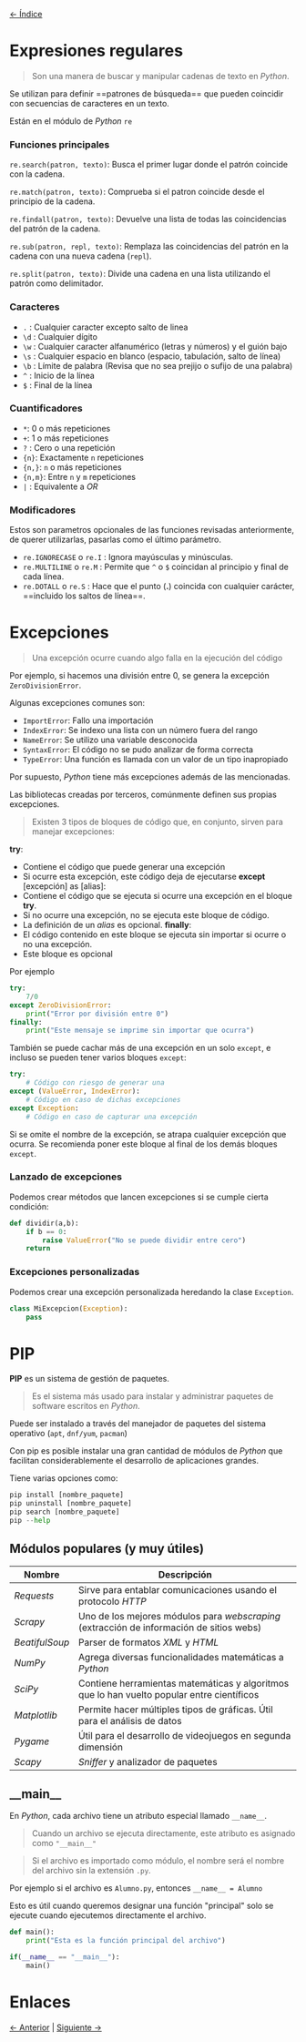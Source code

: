 [<- Índice](../Python.md)
# Expresiones regulares

> Son una manera de buscar y manipular cadenas de texto en *Python*.

Se utilizan para definir ==patrones de búsqueda== que pueden coincidir con secuencias de caracteres en un texto.

Están en el módulo de *Python* `re`

### Funciones principales

`re.search(patron, texto)`: Busca el primer lugar donde el patrón coincide con la cadena.

`re.match(patron, texto)`: Comprueba si el patron coincide desde el principio de la cadena.

`re.findall(patron, texto)`: Devuelve una lista de todas las coincidencias del patrón de la cadena.

`re.sub(patron, repl, texto)`: Remplaza las coincidencias del patrón en la cadena con una nueva cadena (`repl`).

`re.split(patron, texto)`: Divide una cadena en una lista utilizando el patrón como delimitador.

### Caracteres

- `.` : Cualquier caracter excepto salto de linea
- `\d` : Cualquier dígito
- `\w` : Cualquier caracter alfanumérico (letras y números) y el guión bajo
- `\s` : Cualquier espacio en blanco (espacio, tabulación, salto de línea)
- `\b` : Límite de palabra (Revisa que no sea prejijo o sufijo de una palabra)
- `^` : Inicio de la línea
- `$` : Final de la línea

### Cuantificadores

- `*`: 0 o más repeticiones
- `+`: 1 o más repeticiones
- `?` : Cero o una repetición
- `{n}`: Exactamente `n` repeticiones
- `{n,}`: `n` o más repeticiones
- `{n,m}`: Entre `n` y `m` repeticiones
- `|` : Equivalente a *OR*

### Modificadores

Estos son parametros opcionales de las funciones revisadas anteriormente, de querer utilizarlas, pasarlas como el último parámetro.

- `re.IGNORECASE` o `re.I` : Ignora mayúsculas y minúsculas.
- `re.MULTILINE` o `re.M` : Permite que `^` o `$` coincidan al principio y final de cada línea.
- `re.DOTALL` o `re.S` : Hace que el punto (**.**) coincida con cualquier carácter, ==incluido los saltos de línea==.

# Excepciones

> Una excepción ocurre cuando algo falla en la ejecución del código

Por ejemplo, si hacemos una división entre 0, se genera la excepción `ZeroDivisionError`.

Algunas excepciones comunes son:

- `ImportError`: Fallo una importación
- `IndexError`: Se indexo una lista con un número fuera del rango
- `NameError`: Se utilizo una variable desconocida
- `SyntaxError`: El código no se pudo analizar de forma correcta
- `TypeError`: Una función es llamada con un valor de un tipo inapropiado

Por supuesto, *Python* tiene más excepciones además de las mencionadas.

Las bibliotecas creadas por terceros, comúnmente definen sus propias excepciones.

> Existen 3 tipos de bloques de código que, en conjunto, sirven para manejar excepciones:

**try**:
- Contiene el código que puede generar una excepción
- Si ocurre esta excepción, este código deja de ejecutarse
**except** \[excepción] as \[alias]:
- Contiene el código que se ejecuta si ocurre una excepción en el bloque **try**.
- Si no ocurre una excepción, no se ejecuta este bloque de código.
- La definición de un *alias* es opcional.
**finally**:
- El código contenido en este bloque se ejecuta sin importar si ocurre o no una excepción.
- Este bloque es opcional

Por ejemplo

```python
try:
	7/0
except ZeroDivisionError:
	print("Error por división entre 0")
finally:
	print("Este mensaje se imprime sin importar que ocurra")
```

También se puede cachar más de una excepción en un solo `except`, e incluso se pueden tener varios bloques `except`:

```python
try:
	# Código con riesgo de generar una 
except (ValueError, IndexError):
	# Código en caso de dichas excepciones
except Exception:
	# Código en caso de capturar una excepción
```

Si se omite el nombre de la excepción, se atrapa cualquier excepción que ocurra.
Se recomienda poner este bloque al final de los demás bloques `except`.

### Lanzado de excepciones

Podemos crear métodos que lancen excepciones si se cumple cierta condición:

```python
def dividir(a,b):
	if b == 0:
		raise ValueError("No se puede dividir entre cero")
	return
```

### Excepciones personalizadas

Podemos crear una excepción personalizada heredando la clase `Exception`.

```python
class MiExcepcion(Exception):
	pass
```

# PIP

**PIP** es un sistema de gestión de paquetes.

> Es el sistema más usado para instalar y administrar paquetes de software escritos en *Python*.

Puede ser instalado a través del manejador de paquetes del sistema operativo (`apt`, `dnf/yum`, `pacman`)

Con pip es posible instalar una gran cantidad de módulos de *Python* que facilitan considerablemente el desarrollo de aplicaciones grandes.

Tiene varias opciones como:

```python
pip install [nombre_paquete]
pip uninstall [nombre_paquete]
pip search [nombre_paquete]
pip --help
```

## Módulos populares (y muy útiles)

| Nombre         | Descripción                                                                                |
| -------------- | ------------------------------------------------------------------------------------------ |
| *Requests*     | Sirve para entablar comunicaciones usando el protocolo *HTTP*                              |
| *Scrapy*       | Uno de los mejores módulos para *webscraping* (extracción de información de sitios webs)   |
| *BeatifulSoup* | Parser de formatos *XML* y *HTML*                                                          |
| *NumPy*        | Agrega diversas funcionalidades matemáticas a *Python*                                     |
| *SciPy*        | Contiene herramientas matemáticas y algoritmos que lo han vuelto popular entre científicos |
| *Matplotlib*   | Permite hacer múltiples tipos de gráficas. Útil para el análisis de datos                  |
| *Pygame*       | Útil para el desarrollo de videojuegos en segunda dimensión                                |
| *Scapy*        | *Sniffer* y analizador de paquetes                                                         |

## \_\_main\_\_

En *Python*, cada archivo tiene un atributo especial llamado `__name__`.

> Cuando un archivo se ejecuta directamente, este atributo es asignado como `"__main__"`

> Si el archivo es importado como módulo, el nombre será el nombre del archivo sin la extensión `.py`.

Por ejemplo si el archivo es `Alumno.py`, entonces `__name__ = Alumno`

Esto es útil cuando queremos designar una función "principal" solo se ejecute cuando ejecutemos directamente el archivo.

```python
def main():
	print("Esta es la función principal del archivo")

if(__name__ == "__main__"):
	main()
```

# Enlaces

[<- Anterior](HFC06_09_2024.md) | [Siguiente ->](HFC11_09_2024.md)